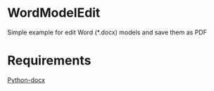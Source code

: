 # WordModelEdit
Simple example for edit Word (*.docx) models and save them as PDF

# Requirements
[Python-docx](https://python-docx.readthedocs.io/en/latest/)
